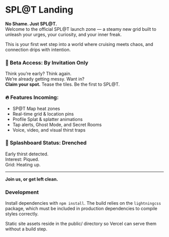 # SPL@T Landing

**No Shame. Just SPL@T.**  
Welcome to the official SPL@T launch zone — a steamy new grid built to unleash your urges, your curiosity, and your inner freak.

This is your first wet step into a world where cruising meets chaos, and connection drips with intention.

### 🚨 Beta Access: By Invitation Only
Think you’re early? Think again.  
We’re already getting messy. Want in?  
**Claim your spot.** Tease the tiles. Be the first to SPL@T.

### 🔥 Features Incoming:
- SP@T Map heat zones  
- Real-time grid & location pins  
- Profile Splat & splatter animations  
- Tap alerts, Ghost Mode, and Secret Rooms  
- Voice, video, and visual thirst traps  

### 🧠 Splashboard Status: Drenched
Early thirst detected.  
Interest: Piqued.  
Grid: Heating up.

---

**Join us, or get left clean.**  

### Development

Install dependencies with `npm install`. The build relies on the `lightningcss` package, which must be included in production dependencies to compile styles correctly.

Static site assets reside in the public/ directory so Vercel can serve them without a build step.
